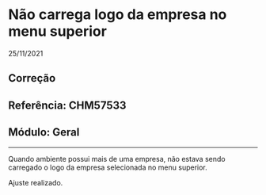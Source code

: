 # Não carrega logo da empresa no menu superior
25/11/2021
## Correção
## Referência: CHM57533
## Módulo: Geral
***

Quando ambiente possui mais de uma empresa, não estava sendo carregado o logo da empresa selecionada no menu superior.

Ajuste realizado.